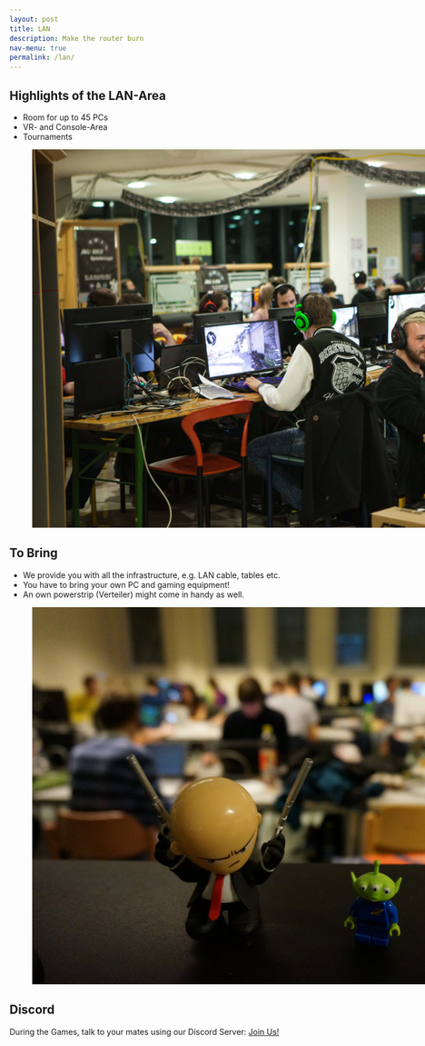 ```yaml
---
layout: post
title: LAN
description: Make the router burn
nav-menu: true
permalink: /lan/
---
```


## Highlights of the LAN-Area

* Room for up to 45 PCs
* VR- and Console-Area
* Tournaments

<figure>
   <a href="/assets/images/lan/lan_panorama.jpg">
   <img src="/assets/images/lan/lan_panorama.jpg" style="max-width: 1000px;"
      alt="Panorama of the lan area 2018" />
   </a>
   <figcaption></figcaption>
</figure>

## To Bring
* We provide you with all the infrastructure, e.g. LAN cable, tables etc.
* You have to bring your own PC and gaming equipment!
* An own powerstrip (Verteiler) might come in handy as well. 

<figure>
   <a href="/assets/images/lan/hitman.jpg">
   <img src="/assets/images/lan/hitman.jpg" style="max-width: 1000px;"
      alt="Hitman figure with blurred lan in background" />
   </a>
   <figcaption></figcaption>
</figure>

## Discord

During the Games, talk to your mates using our Discord Server: [Join Us!](https://discord.gg/46Hg8v57s9)
